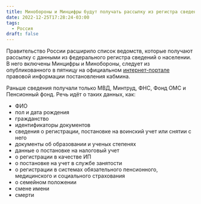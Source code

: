 ```yaml
---
title: Минобороны и Минцифры будут получать рассылку из регистра сведений о населении
date: 2022-12-25T17:28:24-03:00
tags:
  - Россия
draft: false
---
```


Правительство России расширило список ведомств, которые получают рассылку с данными из федерального регистра сведений о населении. В него включены Минцифры и Минобороны, следует из опубликованного в пятницу на официальном [интернет-портале](http://publication.pravo.gov.ru/Search/Period/government?type=daily) правовой информации постановления кабмина.

Раньше сведения получали только МВД, Минтруд, ФНС, Фонд ОМС и Пенсионный фонд. Речь идёт о таких данных, как:

- ФИО
- пол и дата рождения
- гражданство
- идентификаторы документов
- сведения о регистрации, постановке на воинский учет или снятии с него
- документы об образовании и ученых степенях
- данные о постановке на налоговый учет
- о регистрации в качестве ИП
- о постановке на учет в службе занятости
- о регистрации в системах обязательного пенсионного, медицинского и социального страхования
- о семейном положении
- смене имени
- смерти
